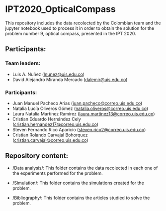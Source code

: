 # IPT2020_OpticalCompass

This repository includes the data recolected by the Colombian team and the jupyter notebook used to process it in order to obtain the solution for the problem number 9, optical compass, presented in the IPT 2020.

## Participants:
  
  ### Team leaders:
  * Luis A. Nuñez (lnunez@uis.edu.co) 
  * David Alejandro Miranda Mercado (dalemir@uis.edu.co)
  
  ### Participants:
  * Juan Manuel Pacheco Arias (juan.pacheco@correo.uis.edu.co)
  * Natalia Lucía Oliveros Gómez (natalia.oliveros@correo.uis.edu.co)
  * Laura Natalia Martínez Ramírez (laura.martinez13@correo.uis.edu.co)
  * Cristian Eduardo Hernández Cely (cristian.hernandez17@correo.uis.edu.co)
  * Steven Fernando Rico Aparicio (steven.rico2@correo.uis.edu.co)
  * Cristian Rolando Carvajal Bohorquez (cristian.carvajal@correo.uis.edu.co)

## Repository content:

  * /Data analysis/: This folder contains the data recolected in each one of the experiments performed for the problem.
  
  * /Simulation/: This folder contains the simulations created for the problem.
  
  * /Bibliography/: This folder contains the articles studied to solve the problem.
  

